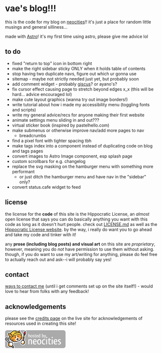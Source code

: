 # vae's blog!!!

this is the code for my blog on [neocities](https://entropically.neocities.org/)!! it's just a place for random little musings and general silliness...

made with [Astro](https://astro.build/)! it's my first time using astro, please give me advice lol

## to do
- fixed "return to top" icon in bottom right
- make the right sidebar sticky ONLY when it holds table of contents
- stop having two duplicate navs, figure out which ur gonna use
- sitemap - maybe not strictly needed just yet, but probably soon
- add comment widget - probably [giscus](https://giscus.app/)? or ayano's?
- fix cursor effect causing page to stretch beyond edges x_x (this will be hard... advice encouraged lol)
- make cute layout graphics (wanna try out image borders!)
- write tutorial about how i made my accessibility menu (toggling fonts and scripts)
- write my general advice/recs for anyone making their first website
- animate settings menu sliding in and out???
- virtual sticker book (inspired by pastelhello.com)
- make submenus or otherwise improve nav/add more pages to nav
  - breadcrumbs
- find a pixel font with tighter spacing tbh
- make tags index into a component instead of duplicating code on blog and tags pages
- convert images to Astro Image component, esp splash page
- custom scrollbars for e.g. changelog
- replace the svg masking on the hamburger menu with something more performant
  - or just ditch the hamburger menu and have nav in the "sidebar" only?
- convert status.cafe widget to feed

## license
the license for the **code** of this site is the Hippocratic License, an *almost* open license that says you can do basically anything you want with this code as long as it doesn't hurt people. check out [LICENSE.md](LICENSE.md) as well as the [Hippocratic License website](https://firstdonoharm.dev/). by the way, i really do want you to go ahead and take my code and tinker with it!

any **prose (including blog posts) and visual art** on this site are *proprietary*, however, meaning you do *not* have permission to use them without asking. though, if you do want to use my art/writing for anything, please do feel free to actually reach out and ask--i will probably say yes!

## contact
[ways to contact me](https://caesium.carrd.co/) (until i get comments set up on the site itself!) - would love to hear from folks with any feedback!

## acknowledgements
please see the [credits page](https://entropically.neocities.org/credits) on the live site for acknowledgements of resources used in creating this site!

![hosted on neocities](public/img/neocities.png)